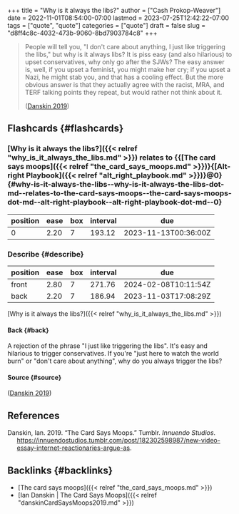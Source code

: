 +++
title = "Why is it always the libs?"
author = ["Cash Prokop-Weaver"]
date = 2022-11-01T08:54:00-07:00
lastmod = 2023-07-25T12:42:22-07:00
tags = ["quote", "quote"]
categories = ["quote"]
draft = false
slug = "d8ff4c8c-4032-473b-9060-8bd7903784c8"
+++

> People will tell you, "I don't care about anything, I just like triggering the libs," but why is it always libs? It is piss easy (and also hilarious) to upset conservatives, why only go after the SJWs? The easy answer is, well, if you upset a feminist, you might make her cry; if you upset a Nazi, he might stab you, and that has a cooling effect. But the more obvious answer is that they actually agree with the racist, MRA, and TERF talking points they repeat, but would rather not think about it.
>
> (<a href="#citeproc_bib_item_1">Danskin 2019</a>)


## Flashcards {#flashcards}


### [Why is it always the libs?]({{< relref "why_is_it_always_the_libs.md" >}}) relates to {{[The card says moops]({{< relref "the_card_says_moops.md" >}})}{[Alt-right Playbook]({{< relref "alt_right_playbook.md" >}})}@0} {#why-is-it-always-the-libs--why-is-it-always-the-libs-dot-md--relates-to-the-card-says-moops--the-card-says-moops-dot-md--alt-right-playbook--alt-right-playbook-dot-md--0}

| position | ease | box | interval | due                  |
|----------|------|-----|----------|----------------------|
| 0        | 2.20 | 7   | 193.12   | 2023-11-13T00:36:00Z |


### Describe {#describe}

| position | ease | box | interval | due                  |
|----------|------|-----|----------|----------------------|
| front    | 2.80 | 7   | 271.76   | 2024-02-08T10:11:54Z |
| back     | 2.20 | 7   | 186.94   | 2023-11-03T17:08:29Z |

[Why is it always the libs?]({{< relref "why_is_it_always_the_libs.md" >}})


#### Back {#back}

A rejection of the phrase "I just like triggering the libs". It's easy and hilarious to trigger conservatives. If you're "just here to watch the world burn" or "don't care about anything", why do you always trigger the libs?


#### Source {#source}

(<a href="#citeproc_bib_item_1">Danskin 2019</a>)

## References

<style>.csl-entry{text-indent: -1.5em; margin-left: 1.5em;}</style><div class="csl-bib-body">
  <div class="csl-entry"><a id="citeproc_bib_item_1"></a>Danskin, Ian. 2019. “The Card Says Moops.” Tumblr. <i>Innuendo Studios</i>. <a href="https://innuendostudios.tumblr.com/post/182302598987/new-video-essay-internet-reactionaries-argue-as">https://innuendostudios.tumblr.com/post/182302598987/new-video-essay-internet-reactionaries-argue-as</a>.</div>
</div>


## Backlinks {#backlinks}

-   [The card says moops]({{< relref "the_card_says_moops.md" >}})
-   [Ian Danskin | The Card Says Moops]({{< relref "danskinCardSaysMoops2019.md" >}})
